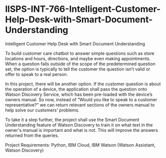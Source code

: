 # llSPS-INT-766-Intelligent-Customer-Help-Desk-with-Smart-Document-Understanding
Intelligent Customer Help Desk with Smart Document Understanding

To build customer care chatbot to answer simple questions such as store locations and hours, directions, and maybe even making appointments. When a question falls outside of the scope of the predetermined question set, the option is typically to tell the customer the question isn’t valid or offer to speak to a real person.

In this project, there will be another option. If the customer question is about the operation of a device, the application shall pass the question onto Watson Discovery Service, which has been pre-loaded with the device’s owners manual. So now, instead of “Would you like to speak to a customer representative?” we can return relevant sections of the owners manual to help solve our customers’ problems.

To take it a step further, the project shall use the Smart Document Understanding feature of Watson Discovery to train it on what text in the owner's manual is important and what is not. This will improve the answers returned from the queries.

Project Requirements: Python, IBM Cloud, IBM Watson (Watson Assistant, Watson Discovery)
